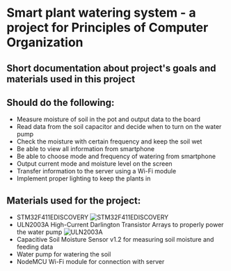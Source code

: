 # Smart plant watering system - a project for Principles of Computer Organization
## Short documentation about project's goals and materials used in this project

## Should do the following:
- Measure moisture of soil in the pot and output data to the board
- Read data from the soil capacitor and decide when to turn on the water pump
- Check the moisture with certain frequency and keep the soil wet
- Be able to view all information from smartphone
- Be able to choose mode and frequency of watering from smartphone
- Output current mode and moisture level on the screen
- Transfer information to the server using a Wi-Fi module
- Implement proper lighting to keep the plants in 

## Materials used for the project:
- STM32F411EDISCOVERY
![STM32F411EDISCOVERY](https://media.digikey.com/Photos/STMicro%20Photos/STM32F411E-DISCO.JPG)
- ULN2003A High-Current Darlington Transistor Arrays to properly power the water pump
![ULN2003A](https://botland.com.pl/61583-large_default/integrated-circuit-uln2003a-7xdarlington-smd.jpg)
- Capacitive Soil Moisture Sensor v1.2 for measuring soil moisture and feeding data
- Water pump for watering the soil
- NodeMCU Wi-Fi module for connection with server
